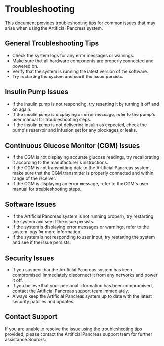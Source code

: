# Troubleshooting

This document provides troubleshooting tips for common issues that may arise when using the Artificial Pancreas system.

## General Troubleshooting Tips

- Check the system logs for any error messages or warnings.
- Make sure that all hardware components are properly connected and powered on.
- Verify that the system is running the latest version of the software.
- Try restarting the system and see if the issue persists.

## Insulin Pump Issues

- If the insulin pump is not responding, try resetting it by turning it off and on again.
- If the insulin pump is displaying an error message, refer to the pump's user manual for troubleshooting steps.
- If the insulin pump is not delivering insulin as expected, check the pump's reservoir and infusion set for any blockages or leaks.

## Continuous Glucose Monitor (CGM) Issues

- If the CGM is not displaying accurate glucose readings, try recalibrating it according to the manufacturer's instructions.
- If the CGM is not transmitting data to the Artificial Pancreas system, make sure that the CGM transmitter is properly connected and within range of the receiver.
- If the CGM is displaying an error message, refer to the CGM's user manual for troubleshooting steps.

## Software Issues

- If the Artificial Pancreas system is not running properly, try restarting the system and see if the issue persists.
- If the system is displaying error messages or warnings, refer to the system logs for more information.
- If the system is not responding to user input, try restarting the system and see if the issue persists.

## Security Issues

- If you suspect that the Artificial Pancreas system has been compromised, immediately disconnect it from any networks and power it off.
- If you believe that your personal information has been compromised, contact the Artificial Pancreas support team immediately.
- Always keep the Artificial Pancreas system up to date with the latest security patches and updates.

## Contact Support

If you are unable to resolve the issue using the troubleshooting tips provided, please contact the Artificial Pancreas support team for further assistance.Sources:
